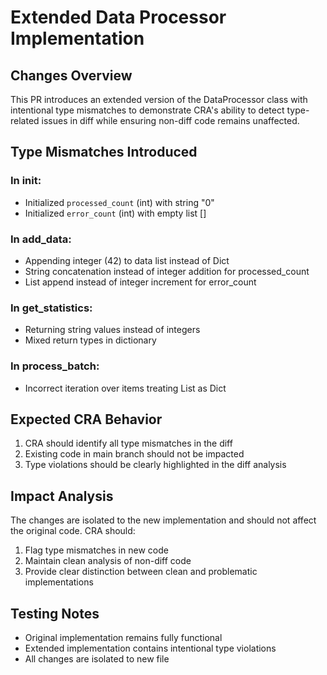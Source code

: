 # Extended Data Processor Implementation

## Changes Overview
This PR introduces an extended version of the DataProcessor class with intentional type mismatches to demonstrate CRA's ability to detect type-related issues in diff while ensuring non-diff code remains unaffected.

## Type Mismatches Introduced

### In __init__:
- Initialized `processed_count` (int) with string "0"
- Initialized `error_count` (int) with empty list []

### In add_data:
- Appending integer (42) to data list instead of Dict
- String concatenation instead of integer addition for processed_count
- List append instead of integer increment for error_count

### In get_statistics:
- Returning string values instead of integers
- Mixed return types in dictionary

### In process_batch:
- Incorrect iteration over items treating List as Dict

## Expected CRA Behavior
1. CRA should identify all type mismatches in the diff
2. Existing code in main branch should not be impacted
3. Type violations should be clearly highlighted in the diff analysis

## Impact Analysis
The changes are isolated to the new implementation and should not affect the original code. CRA should:
1. Flag type mismatches in new code
2. Maintain clean analysis of non-diff code
3. Provide clear distinction between clean and problematic implementations

## Testing Notes
- Original implementation remains fully functional
- Extended implementation contains intentional type violations
- All changes are isolated to new file